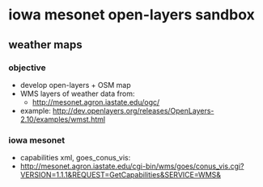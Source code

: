 # iowa mesonet open-layers sandbox

## weather maps

### objective

- develop open-layers + OSM map
- WMS layers of weather data from:
  - <http://mesonet.agron.iastate.edu/ogc/>
- example: <http://dev.openlayers.org/releases/OpenLayers-2.10/examples/wmst.html>

### iowa mesonet

- capabilities xml, goes_conus_vis:
- <http://mesonet.agron.iastate.edu/cgi-bin/wms/goes/conus_vis.cgi?VERSION=1.1.1&REQUEST=GetCapabilities&SERVICE=WMS&>